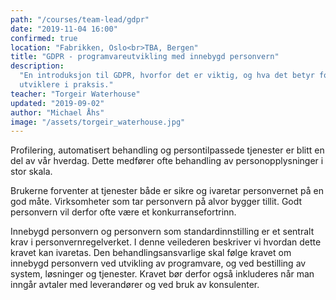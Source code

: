 ```yaml
---
path: "/courses/team-lead/gdpr"
date: "2019-11-04 16:00"
confirmed: true
location: "Fabrikken, Oslo<br>TBA, Bergen"
title: "GDPR - programvareutvikling med innebygd personvern"
description:
  "En introduksjon til GDPR, hvorfor det er viktig, og hva det betyr for oss
  utviklere i praksis."
teacher: "Torgeir Waterhouse"
updated: "2019-09-02"
author: "Michael Åhs"
image: "/assets/torgeir_waterhouse.jpg"
---
```


Profilering, automatisert behandling og persontilpassede tjenester er blitt en
del av vår hverdag. Dette medfører ofte behandling av personopplysninger i
stor skala.

Brukerne forventer at tjenester både er sikre og ivaretar personvernet på en
god måte. Virksomheter som tar personvern på alvor bygger tillit. Godt
personvern vil derfor ofte være et konkurransefortrinn.

Innebygd personvern og personvern som standardinnstilling er et sentralt krav
i personvernregelverket. I denne veilederen beskriver vi hvordan dette kravet
kan ivaretas. Den behandlingsansvarlige skal følge kravet om innebygd
personvern ved utvikling av programvare, og ved bestilling av system,
løsninger og tjenester. Kravet bør derfor også inkluderes når man inngår
avtaler med leverandører og ved bruk av konsulenter.
